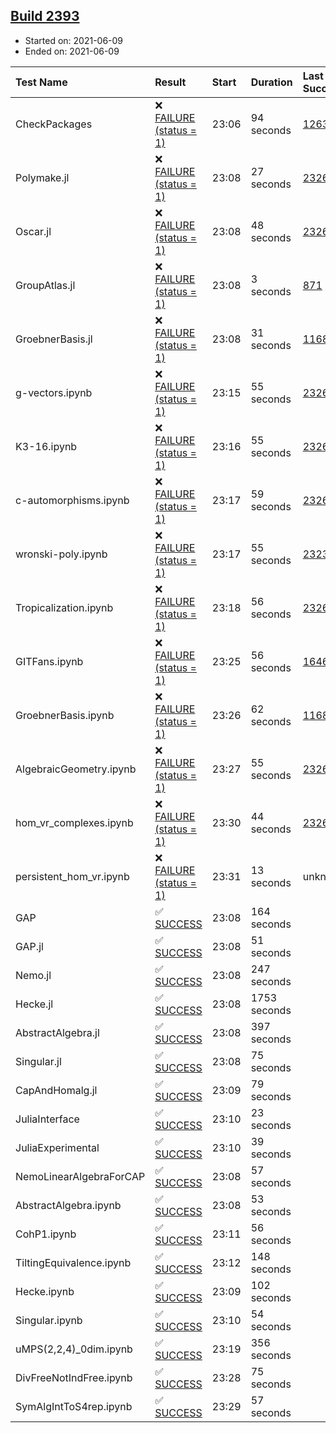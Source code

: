 ## [Build 2393](https://oscarci.mathematik.uni-kl.de/job/oscar-stable/2393/)

* Started on: 2021-06-09
* Ended on: 2021-06-09

| Test Name    | Result | Start | Duration | Last Success | First Failure |
|:-------------|:-------|:------|:---------|:-------------|:--------------|
| CheckPackages | ❌ [FAILURE (status = 1)](https://oscarci.mathematik.uni-kl.de/job/oscar-stable/2393/artifact/logs/build-2393/CheckPackages.log) | 23:06 | 94 seconds | [1263](https://oscarci.mathematik.uni-kl.de/job/oscar-stable/1263/) | [1264](https://oscarci.mathematik.uni-kl.de/job/oscar-stable/1264/) |
| Polymake.jl | ❌ [FAILURE (status = 1)](https://oscarci.mathematik.uni-kl.de/job/oscar-stable/2393/artifact/logs/build-2393/Polymake.jl.log) | 23:08 | 27 seconds | [2326](https://oscarci.mathematik.uni-kl.de/job/oscar-stable/2326/) | [2327](https://oscarci.mathematik.uni-kl.de/job/oscar-stable/2327/) |
| Oscar.jl | ❌ [FAILURE (status = 1)](https://oscarci.mathematik.uni-kl.de/job/oscar-stable/2393/artifact/logs/build-2393/Oscar.jl.log) | 23:08 | 48 seconds | [2326](https://oscarci.mathematik.uni-kl.de/job/oscar-stable/2326/) | [2327](https://oscarci.mathematik.uni-kl.de/job/oscar-stable/2327/) |
| GroupAtlas.jl | ❌ [FAILURE (status = 1)](https://oscarci.mathematik.uni-kl.de/job/oscar-stable/2393/artifact/logs/build-2393/GroupAtlas.jl.log) | 23:08 | 3 seconds | [871](https://oscarci.mathematik.uni-kl.de/job/oscar-stable/871/) | [872](https://oscarci.mathematik.uni-kl.de/job/oscar-stable/872/) |
| GroebnerBasis.jl | ❌ [FAILURE (status = 1)](https://oscarci.mathematik.uni-kl.de/job/oscar-stable/2393/artifact/logs/build-2393/GroebnerBasis.jl.log) | 23:08 | 31 seconds | [1168](https://oscarci.mathematik.uni-kl.de/job/oscar-stable/1168/) | [1169](https://oscarci.mathematik.uni-kl.de/job/oscar-stable/1169/) |
| g-vectors.ipynb | ❌ [FAILURE (status = 1)](https://oscarci.mathematik.uni-kl.de/job/oscar-stable/2393/artifact/logs/build-2393/g-vectors.ipynb.log) | 23:15 | 55 seconds | [2326](https://oscarci.mathematik.uni-kl.de/job/oscar-stable/2326/) | [2327](https://oscarci.mathematik.uni-kl.de/job/oscar-stable/2327/) |
| K3-16.ipynb | ❌ [FAILURE (status = 1)](https://oscarci.mathematik.uni-kl.de/job/oscar-stable/2393/artifact/logs/build-2393/K3-16.ipynb.log) | 23:16 | 55 seconds | [2326](https://oscarci.mathematik.uni-kl.de/job/oscar-stable/2326/) | [2327](https://oscarci.mathematik.uni-kl.de/job/oscar-stable/2327/) |
| c-automorphisms.ipynb | ❌ [FAILURE (status = 1)](https://oscarci.mathematik.uni-kl.de/job/oscar-stable/2393/artifact/logs/build-2393/c-automorphisms.ipynb.log) | 23:17 | 59 seconds | [2326](https://oscarci.mathematik.uni-kl.de/job/oscar-stable/2326/) | [2327](https://oscarci.mathematik.uni-kl.de/job/oscar-stable/2327/) |
| wronski-poly.ipynb | ❌ [FAILURE (status = 1)](https://oscarci.mathematik.uni-kl.de/job/oscar-stable/2393/artifact/logs/build-2393/wronski-poly.ipynb.log) | 23:17 | 55 seconds | [2323](https://oscarci.mathematik.uni-kl.de/job/oscar-stable/2323/) | [2324](https://oscarci.mathematik.uni-kl.de/job/oscar-stable/2324/) |
| Tropicalization.ipynb | ❌ [FAILURE (status = 1)](https://oscarci.mathematik.uni-kl.de/job/oscar-stable/2393/artifact/logs/build-2393/Tropicalization.ipynb.log) | 23:18 | 56 seconds | [2326](https://oscarci.mathematik.uni-kl.de/job/oscar-stable/2326/) | [2327](https://oscarci.mathematik.uni-kl.de/job/oscar-stable/2327/) |
| GITFans.ipynb | ❌ [FAILURE (status = 1)](https://oscarci.mathematik.uni-kl.de/job/oscar-stable/2393/artifact/logs/build-2393/GITFans.ipynb.log) | 23:25 | 56 seconds | [1646](https://oscarci.mathematik.uni-kl.de/job/oscar-stable/1646/) | [1647](https://oscarci.mathematik.uni-kl.de/job/oscar-stable/1647/) |
| GroebnerBasis.ipynb | ❌ [FAILURE (status = 1)](https://oscarci.mathematik.uni-kl.de/job/oscar-stable/2393/artifact/logs/build-2393/GroebnerBasis.ipynb.log) | 23:26 | 62 seconds | [1168](https://oscarci.mathematik.uni-kl.de/job/oscar-stable/1168/) | [1169](https://oscarci.mathematik.uni-kl.de/job/oscar-stable/1169/) |
| AlgebraicGeometry.ipynb | ❌ [FAILURE (status = 1)](https://oscarci.mathematik.uni-kl.de/job/oscar-stable/2393/artifact/logs/build-2393/AlgebraicGeometry.ipynb.log) | 23:27 | 55 seconds | [2326](https://oscarci.mathematik.uni-kl.de/job/oscar-stable/2326/) | [2327](https://oscarci.mathematik.uni-kl.de/job/oscar-stable/2327/) |
| hom_vr_complexes.ipynb | ❌ [FAILURE (status = 1)](https://oscarci.mathematik.uni-kl.de/job/oscar-stable/2393/artifact/logs/build-2393/hom_vr_complexes.ipynb.log) | 23:30 | 44 seconds | [2326](https://oscarci.mathematik.uni-kl.de/job/oscar-stable/2326/) | [2327](https://oscarci.mathematik.uni-kl.de/job/oscar-stable/2327/) |
| persistent_hom_vr.ipynb | ❌ [FAILURE (status = 1)](https://oscarci.mathematik.uni-kl.de/job/oscar-stable/2393/artifact/logs/build-2393/persistent_hom_vr.ipynb.log) | 23:31 | 13 seconds | unknown | unknown |
| GAP | ✅ [SUCCESS](https://oscarci.mathematik.uni-kl.de/job/oscar-stable/2393/artifact/logs/build-2393/GAP.log) | 23:08 | 164 seconds |  |  |
| GAP.jl | ✅ [SUCCESS](https://oscarci.mathematik.uni-kl.de/job/oscar-stable/2393/artifact/logs/build-2393/GAP.jl.log) | 23:08 | 51 seconds |  |  |
| Nemo.jl | ✅ [SUCCESS](https://oscarci.mathematik.uni-kl.de/job/oscar-stable/2393/artifact/logs/build-2393/Nemo.jl.log) | 23:08 | 247 seconds |  |  |
| Hecke.jl | ✅ [SUCCESS](https://oscarci.mathematik.uni-kl.de/job/oscar-stable/2393/artifact/logs/build-2393/Hecke.jl.log) | 23:08 | 1753 seconds |  |  |
| AbstractAlgebra.jl | ✅ [SUCCESS](https://oscarci.mathematik.uni-kl.de/job/oscar-stable/2393/artifact/logs/build-2393/AbstractAlgebra.jl.log) | 23:08 | 397 seconds |  |  |
| Singular.jl | ✅ [SUCCESS](https://oscarci.mathematik.uni-kl.de/job/oscar-stable/2393/artifact/logs/build-2393/Singular.jl.log) | 23:08 | 75 seconds |  |  |
| CapAndHomalg.jl | ✅ [SUCCESS](https://oscarci.mathematik.uni-kl.de/job/oscar-stable/2393/artifact/logs/build-2393/CapAndHomalg.jl.log) | 23:09 | 79 seconds |  |  |
| JuliaInterface | ✅ [SUCCESS](https://oscarci.mathematik.uni-kl.de/job/oscar-stable/2393/artifact/logs/build-2393/JuliaInterface.log) | 23:10 | 23 seconds |  |  |
| JuliaExperimental | ✅ [SUCCESS](https://oscarci.mathematik.uni-kl.de/job/oscar-stable/2393/artifact/logs/build-2393/JuliaExperimental.log) | 23:10 | 39 seconds |  |  |
| NemoLinearAlgebraForCAP | ✅ [SUCCESS](https://oscarci.mathematik.uni-kl.de/job/oscar-stable/2393/artifact/logs/build-2393/NemoLinearAlgebraForCAP.log) | 23:08 | 57 seconds |  |  |
| AbstractAlgebra.ipynb | ✅ [SUCCESS](https://oscarci.mathematik.uni-kl.de/job/oscar-stable/2393/artifact/logs/build-2393/AbstractAlgebra.ipynb.log) | 23:08 | 53 seconds |  |  |
| CohP1.ipynb | ✅ [SUCCESS](https://oscarci.mathematik.uni-kl.de/job/oscar-stable/2393/artifact/logs/build-2393/CohP1.ipynb.log) | 23:11 | 56 seconds |  |  |
| TiltingEquivalence.ipynb | ✅ [SUCCESS](https://oscarci.mathematik.uni-kl.de/job/oscar-stable/2393/artifact/logs/build-2393/TiltingEquivalence.ipynb.log) | 23:12 | 148 seconds |  |  |
| Hecke.ipynb | ✅ [SUCCESS](https://oscarci.mathematik.uni-kl.de/job/oscar-stable/2393/artifact/logs/build-2393/Hecke.ipynb.log) | 23:09 | 102 seconds |  |  |
| Singular.ipynb | ✅ [SUCCESS](https://oscarci.mathematik.uni-kl.de/job/oscar-stable/2393/artifact/logs/build-2393/Singular.ipynb.log) | 23:10 | 54 seconds |  |  |
| uMPS(2,2,4)_0dim.ipynb | ✅ [SUCCESS](https://oscarci.mathematik.uni-kl.de/job/oscar-stable/2393/artifact/logs/build-2393/uMPS-2-2-4-_0dim.ipynb.log) | 23:19 | 356 seconds |  |  |
| DivFreeNotIndFree.ipynb | ✅ [SUCCESS](https://oscarci.mathematik.uni-kl.de/job/oscar-stable/2393/artifact/logs/build-2393/DivFreeNotIndFree.ipynb.log) | 23:28 | 75 seconds |  |  |
| SymAlgIntToS4rep.ipynb | ✅ [SUCCESS](https://oscarci.mathematik.uni-kl.de/job/oscar-stable/2393/artifact/logs/build-2393/SymAlgIntToS4rep.ipynb.log) | 23:29 | 57 seconds |  |  |
